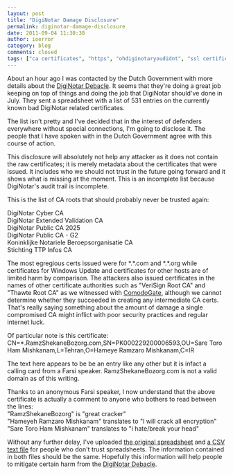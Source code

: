 ```yaml
---
layout: post
title: "DigiNotar Damage Disclosure"
permalink: diginotar-damage-disclosure
date: 2011-09-04 11:30:38
author: ioerror
category: blog
comments: closed
tags: ["ca certificates", "https", "ohdiginotaryoudidnt", "ssl certifications", "tor client safety", "tor network safety", "tor project website"]
---
```


About an hour ago I was contacted by the Dutch Government with more details about the [DigiNotar Debacle](https://blog.torproject.org/blog/diginotar-debacle-and-what-you-should-do-about-it). It seems that they're doing a great job keeping on top of things and doing the job that DigiNotar should've done in July. They sent a spreadsheet with a list of 531 entries on the currently known bad DigiNotar related certificates.

The list isn't pretty and I've decided that in the interest of defenders everywhere without special connections, I'm going to disclose it. The people that I have spoken with in the Dutch Government agree with this course of action.

This disclosure will absolutely not help any attacker as it does not contain the raw certificates; it is merely metadata about the certificates that were issued. It includes who we should not trust in the future going forward and it shows what is missing at the moment. This is an incomplete list because DigiNotar's audit trail is incomplete.

This is the list of CA roots that should probably never be trusted again:

DigiNotar Cyber CA  
 DigiNotar Extended Validation CA  
 DigiNotar Public CA 2025  
 DigiNotar Public CA - G2  
 Koninklijke Notariele Beroepsorganisatie CA  
 Stichting TTP Infos CA

The most egregious certs issued were for \*.\*.com and \*.\*.org while certificates for Windows Update and certificates for other hosts are of limited harm by comparison. The attackers also issued certificates in the names of other certificate authorities such as "VeriSign Root CA" and "Thawte Root CA" as we witnessed with [ComodoGate](https://blog.torproject.org/blog/detecting-certificate-authority-compromises-and-web-browser-collusion), although we cannot determine whether they succeeded in creating any intermediate CA certs. That's really saying something about the amount of damage a single compromised CA might inflict with poor security practices and regular internet luck.

Of particular note is this certificate:  
 CN=\*.RamzShekaneBozorg.com,SN=PK000229200006593,OU=Sare Toro Ham Mishkanam,L=Tehran,O=Hameye Ramzaro Mishkanam,C=IR

The text here appears to be be an entry like any other but it is infact a calling card from a Farsi speaker. RamzShekaneBozorg.com is not a valid domain as of this writing.

Thanks to an anonymous Farsi speaker, I now understand that the above certificate is actually a comment to anyone who bothers to read between the lines:  
 "RamzShekaneBozorg" is "great cracker"  
 "Hameyeh Ramzaro Mishkanam" translates to "I will crack all encryption"  
 "Sare Toro Ham Mishkanam" translates to "i hate/break your head"

Without any further delay, I've uploaded [the original spreadsheet](https://blog.torproject.org/files/rogue-certs-2011-09-04.xlsx) and [a CSV text file](https://blog.torproject.org/files/rogue-certs-2011-09-04.csv) for people who don't trust spreadsheets. The information contained in both files should be the same. Hopefully this information will help people to mitigate certain harm from the [DigiNotar Debacle](https://blog.torproject.org/blog/diginotar-debacle-and-what-you-should-do-about-it).
